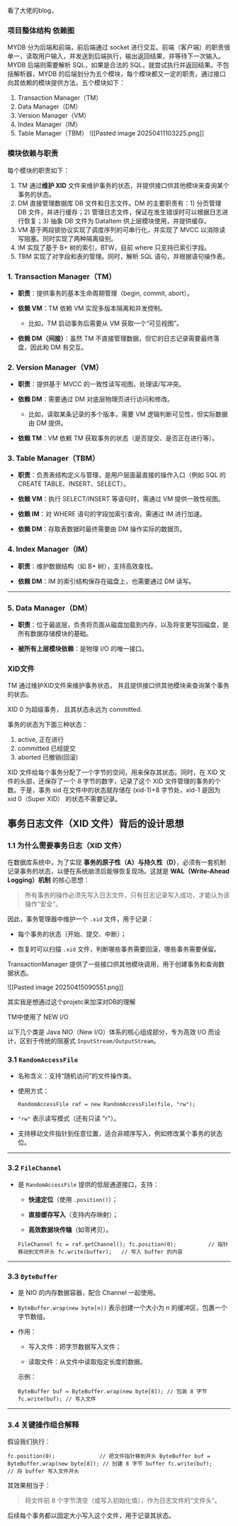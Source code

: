 

看了大佬的blog，
### 项目整体结构  依赖图


MYDB 分为后端和前端，前后端通过 socket 进行交互。前端（客户端）的职责很单一，读取用户输入，并发送到后端执行，输出返回结果，并等待下一次输入。MYDB 后端则需要解析 SQL，如果是合法的 SQL，就尝试执行并返回结果。不包括解析器，MYDB 的后端划分为五个模块，每个模块都又一定的职责，通过接口向其依赖的模块提供方法。五个模块如下：

1. Transaction Manager（TM）
2. Data Manager（DM）
3. Version Manager（VM）
4. Index Manager（IM）
5. Table Manager（TBM）
![[Pasted image 20250411103225.png]]



### 模块依赖与职责
每个模块的职责如下：

1. TM 通过**维护 XID** 文件来维护事务的状态，并提供接口供其他模块来查询某个事务的状态。
2. DM 直接管理数据库 DB 文件和日志文件。DM 的主要职责有：1) 分页管理 DB 文件，并进行缓存；2) 管理日志文件，保证在发生错误时可以根据日志进行恢复；3) 抽象 DB 文件为 DataItem 供上层模块使用，并提供缓存。
3. VM 基于两段锁协议实现了调度序列的可串行化，并实现了 MVCC 以消除读写阻塞。同时实现了两种隔离级别。
4. IM 实现了基于 B+ 树的索引，BTW，目前 where 只支持已索引字段。
5. TBM 实现了对字段和表的管理。同时，解析 SQL 语句，并根据语句操作表。






















### 1. **Transaction Manager（TM）**

- **职责**：提供事务的基本生命周期管理（begin, commit, abort）。
    
- **依赖 VM**：TM 依赖 VM 实现多版本隔离和并发控制。
    
    - 比如，TM 启动事务后需要从 VM 获取一个“可见视图”。
        
- **依赖 DM（间接）**：虽然 TM 不直接管理数据，但它的日志记录需要最终落盘，因此和 DM 有交互。



### 2. **Version Manager（VM）**

- **职责**：提供基于 MVCC 的一致性读写视图，处理读/写冲突。
    
- **依赖 DM**：需要通过 DM 对底层物理页进行访问和修改。
    
    - 比如，读取某条记录的多个版本，需要 VM 逻辑判断可见性，但实际数据由 DM 提供。
        
- **依赖 TM**：VM 依赖 TM 获取事务的状态（是否提交、是否正在进行等）。


### 3. **Table Manager（TBM）**

- **职责**：负责表结构定义与管理，是用户层面最直接的操作入口（例如 SQL 的 CREATE TABLE、INSERT、SELECT）。
    
- **依赖 VM**：执行 SELECT/INSERT 等语句时，需通过 VM 提供一致性视图。
    
- **依赖 IM**：对 WHERE 语句的字段加索引查询，需通过 IM 进行加速。
    
- **依赖 DM**：存取表数据时最终需要由 DM 操作实际的数据页。


### 4. **Index Manager（IM）**

- **职责**：维护数据结构（如 B+ 树），支持高效查找。
    
- **依赖 DM**：IM 的索引结构保存在磁盘上，也需要通过 DM 读写。
    

---

### 5. **Data Manager（DM）**

- **职责**：位于最底层，负责将页面从磁盘加载到内存，以及将变更写回磁盘，是所有数据存储模块的基础。
    
- **被所有上层模块依赖**：是物理 I/O 的唯一接口。




### XID文件

TM 通过维护XID文件来维护事务状态， 并且提供接口供其他模块来查询某个事务的状态。

XID  0 为超级事务， 且其状态永远为 committed.

事务的状态为下面三种状态：

1. active, 正在进行
2. committed 已经提交
3. aborted 已撤销(回滚)


XID 文件给每个事务分配了一个字节的空间，用来保存其状态。同时，在 XID 文件的头部，还保存了一个 8 字节的数字，记录了这个 XID 文件管理的事务的个数。于是，事务 xid 在文件中的状态就存储在 (xid-1)+8 字节处，xid-1 是因为 xid 0（Super XID） 的状态不需要记录。


## 事务日志文件（XID 文件）背后的设计思想

### 1.1 为什么需要事务日志（XID 文件）

在数据库系统中，为了实现 **事务的原子性（A）与持久性（D）**，必须有一套机制记录事务的状态，以便在系统崩溃后能够恢复现场。这就是 **WAL（Write-Ahead Logging）机制** 的核心思想：

> 所有事务的操作必须先写入日志文件，只有日志记录写入成功，才能认为该操作“安全”。

因此，事务管理器中维护一个 `.xid` 文件，用于记录：

- 每个事务的状态（开始、提交、中断）；
    
- 恢复时可以扫描 `.xid` 文件，判断哪些事务需要回滚，哪些事务需要保留。



TransactionManager 提供了一些接口供其他模块调用，用于创建事务和查询数据状态。

![[Pasted image 20250415090551.png]]



其实我是想通过这个projetc来加深对DB的理解

TM中使用了 NEW I/O


以下几个类是 Java NIO（New I/O）体系的核心组成部分，专为高效 I/O 而设计，区别于传统的阻塞式 `InputStream/OutputStream`。

### 3.1 `RandomAccessFile`

- 名称含义：支持“随机访问”的文件操作类。
    
- 使用方式：
    
    `RandomAccessFile raf = new RandomAccessFile(file, "rw");`
    
- `"rw"` 表示读写模式（还有只读 "r"）。
    
- 支持移动文件指针到任意位置，适合非顺序写入，例如修改某个事务的状态位。
    

---

### 3.2 `FileChannel`

- 是 `RandomAccessFile` 提供的低层通道接口，支持：
    
    - **快速定位**（使用 `.position()`）；
        
    - **直接缓存写入**（支持内存映射）；
        
    - **高效数据块传输**（如零拷贝）。
        
    
    `FileChannel fc = raf.getChannel(); fc.position(0);         
    // 指针移动到文件开头 fc.write(buffer);  
    // 写入 buffer 的内容`
    

---

### 3.3 `ByteBuffer`

- 是 NIO 的内存数据容器，配合 Channel 一起使用。
    
- `ByteBuffer.wrap(new byte[n])` 表示创建一个大小为 n 的缓冲区，包裹一个字节数组。
    
- 作用：
    
    - 写入文件：把字节数据写入文件；
        
    - 读取文件：从文件中读取指定长度的数据。
        
    
    示例：

    `ByteBuffer buf = ByteBuffer.wrap(new byte[8]); // 包装 8 字节 fc.write(buf); // 写入文件`
    

---

### 3.4 关键操作组合解释

假设我们执行：


`fc.position(0);              // 把文件指针移到开头 ByteBuffer buf = ByteBuffer.wrap(new byte[8]);
// 创建 8 字节 buffer fc.write(buf);               // 将 buffer 写入文件开头`

其效果相当于：

> 将文件前 8 个字节清空（或写入初始化值），作为日志文件的“文件头”。

后续每个事务都以固定大小写入这个文件，用于记录其状态。
















